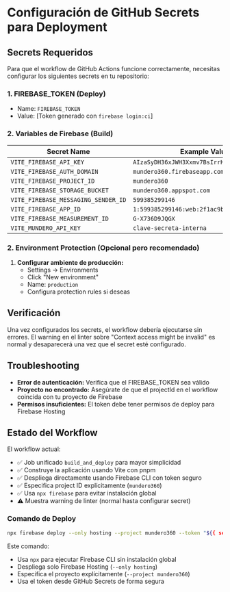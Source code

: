 # Configuración de GitHub Secrets para Deployment

## Secrets Requeridos

Para que el workflow de GitHub Actions funcione correctamente, necesitas configurar los siguientes secrets en tu repositorio:

### 1. FIREBASE_TOKEN (Deploy)
- Name: `FIREBASE_TOKEN`
- Value: [Token generado con `firebase login:ci`]

### 2. Variables de Firebase (Build)
| Secret Name | Example Value |
|---|---|
| `VITE_FIREBASE_API_KEY` | `AIzaSyDH36xJWH3Xxmv7BsIrrHHP9ts3EOmOtK0` |
| `VITE_FIREBASE_AUTH_DOMAIN` | `mundero360.firebaseapp.com` |
| `VITE_FIREBASE_PROJECT_ID` | `mundero360` |
| `VITE_FIREBASE_STORAGE_BUCKET` | `mundero360.appspot.com` |
| `VITE_FIREBASE_MESSAGING_SENDER_ID` | `599385299146` |
| `VITE_FIREBASE_APP_ID` | `1:599385299146:web:2f1ac9b1cab370e6a4fc33` |
| `VITE_FIREBASE_MEASUREMENT_ID` | `G-X736D9JQGX` |
| `VITE_MUNDERO_API_KEY` | `clave-secreta-interna` |

### 2. Environment Protection (Opcional pero recomendado)

1. **Configurar ambiente de producción:**
   - Settings → Environments
   - Click "New environment"
   - Name: `production`
   - Configura protection rules si deseas

## Verificación

Una vez configurados los secrets, el workflow debería ejecutarse sin errores. El warning en el linter sobre "Context access might be invalid" es normal y desaparecerá una vez que el secret esté configurado.

## Troubleshooting

- **Error de autenticación:** Verifica que el FIREBASE_TOKEN sea válido
- **Proyecto no encontrado:** Asegúrate de que el projectId en el workflow coincida con tu proyecto de Firebase
- **Permisos insuficientes:** El token debe tener permisos de deploy para Firebase Hosting

## Estado del Workflow

El workflow actual:
- ✅ Job unificado `build_and_deploy` para mayor simplicidad
- ✅ Construye la aplicación usando Vite con pnpm
- ✅ Despliega directamente usando Firebase CLI con token seguro
- ✅ Especifica project ID explícitamente (`mundero360`)
- ✅ Usa `npx firebase` para evitar instalación global
- ⚠️ Muestra warning de linter (normal hasta configurar secret)

### Comando de Deploy
```bash
npx firebase deploy --only hosting --project mundero360 --token "${{ secrets.FIREBASE_TOKEN }}"
```

Este comando:
- Usa `npx` para ejecutar Firebase CLI sin instalación global
- Despliega solo Firebase Hosting (`--only hosting`)
- Especifica el proyecto explícitamente (`--project mundero360`)
- Usa el token desde GitHub Secrets de forma segura